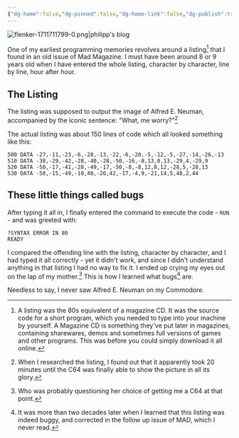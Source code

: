```yaml
---
{"dg-home":false,"dg-pinned":false,"dg-home-link":false,"dg-publish":true,"type":"post","disabled rules":["header-increment","yaml-title","yaml-title-alias","file-name-heading"],"title":"What, me worry?","dg-permalink":"what-me-worry/","created-date":"2020-10-20T00:00:00","aliases":["What, me worry?"],"linter-yaml-title-alias":"What, me worry?","updated-date":"2025-05-05T17:44:28","tags":["pet-project-sematary"],"dg-path":"what-me-worry.md","permalink":"/what-me-worry/","dgPassFrontmatter":true,"created":"2020-10-20T00:00:00","updated":"2025-05-05T17:44:28"}
---
```



![flenker-1711711799-0.png|philipp's blog](/img/user/attachments/flenker-1711711799-0.png)

One of my earliest programming memories revolves around a listing[^2] that I found in an old issue of Mad Magazine. I must have been around 8 or 9 years old when I have entered the whole listing, character by character, line by line, hour after hour.

## The Listing
The listing was supposed to output the image of Alfred E. Neuman, accompanied by the iconic sentence: "What, me worry?"[^1]

The actual listing was about 150 lines of code which all looked something like this:
```
500 DATA -27,-11,-23,-6,-28,-13,-22,-6,-20,-5,-12,-5,-27,-14,-26,-13
510 DATA -38,-29,-42,-28,-40,-28,-50,-16,-8,13,0,13,-29,4,-29,9
520 DATA -50,-17,-41,-28,-49,-17,-50,-8,-8,12,0,12,-28,5,-28,13
530 DATA -50,-15,-49,-10,40,-26,42,-17,-4,9,-21,14,5,48,2,44
```

## These little things called bugs
After typing it all in, I finally entered the command to execute the code - `RUN` -  and was greeted with:

```
?SYNTAX ERROR IN 80
READY
```

I compared the offending line with the listing, character by character, and I had typed it all correctly - yet it didn't work, and since I didn't understand anything in that listing I had no way to fix it. I ended up crying my eyes out on the lap of my mother.[^3] This is how I learned what bugs[^4] are.

Needless to say, I never saw Alfred E. Neuman on my Commodore.

[^1]: When I researched the listing, I found out that it apparently took 20 minutes until the C64 was finally able to show the picture in all its glory.
[^2]: A listing was the 80s equivalent of a magazine CD. It was the source code for a short program, which you needed to type into your machine by yourself. A Magazine CD is something they've put later in magazines, containing sharewares, demos and sometimes full versions of games and other programs. This was before you could simply download it all online.
[^3]: Who was probably questioning her choice of getting me a C64 at that point.
[^4]: It was more than two decades later when I learned that this listing was indeed buggy, and corrected in the follow up issue of MAD, which I never read.
